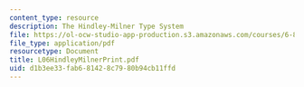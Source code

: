 ```yaml
---
content_type: resource
description: The Hindley-Milner Type System
file: https://ol-ocw-studio-app-production.s3.amazonaws.com/courses/6-827-multithreaded-parallelism-languages-and-compilers-fall-2002/d1b3ee33fab681428c7980b94cb11ffd_L06HindleyMilnerPrint.pdf
file_type: application/pdf
resourcetype: Document
title: L06HindleyMilnerPrint.pdf
uid: d1b3ee33-fab6-8142-8c79-80b94cb11ffd
---
```

